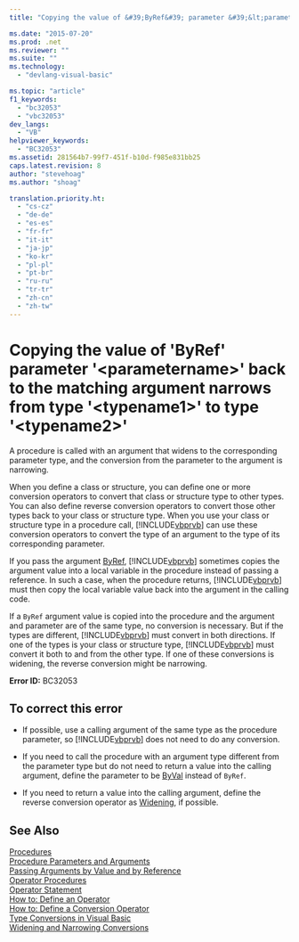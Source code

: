 ```yaml
---
title: "Copying the value of &#39;ByRef&#39; parameter &#39;&lt;parametername&gt;&#39; back to the matching argument narrows from type &#39;&lt;typename1&gt;&#39; to type &#39;&lt;typename2&gt;&#39; | Microsoft Docs"

ms.date: "2015-07-20"
ms.prod: .net
ms.reviewer: ""
ms.suite: ""
ms.technology: 
  - "devlang-visual-basic"

ms.topic: "article"
f1_keywords: 
  - "bc32053"
  - "vbc32053"
dev_langs: 
  - "VB"
helpviewer_keywords: 
  - "BC32053"
ms.assetid: 281564b7-99f7-451f-b10d-f985e831bb25
caps.latest.revision: 8
author: "stevehoag"
ms.author: "shoag"

translation.priority.ht: 
  - "cs-cz"
  - "de-de"
  - "es-es"
  - "fr-fr"
  - "it-it"
  - "ja-jp"
  - "ko-kr"
  - "pl-pl"
  - "pt-br"
  - "ru-ru"
  - "tr-tr"
  - "zh-cn"
  - "zh-tw"
---
```

# Copying the value of &#39;ByRef&#39; parameter &#39;&lt;parametername&gt;&#39; back to the matching argument narrows from type &#39;&lt;typename1&gt;&#39; to type &#39;&lt;typename2&gt;&#39;
A procedure is called with an argument that widens to the corresponding parameter type, and the conversion from the parameter to the argument is narrowing.  
  
 When you define a class or structure, you can define one or more conversion operators to convert that class or structure type to other types. You can also define reverse conversion operators to convert those other types back to your class or structure type. When you use your class or structure type in a procedure call, [!INCLUDE[vbprvb](../../../csharp/programming-guide/concepts/linq/includes/vbprvb_md.md)] can use these conversion operators to convert the type of an argument to the type of its corresponding parameter.  
  
 If you pass the argument [ByRef](../../../visual-basic/language-reference/modifiers/byref.md), [!INCLUDE[vbprvb](../../../csharp/programming-guide/concepts/linq/includes/vbprvb_md.md)] sometimes copies the argument value into a local variable in the procedure instead of passing a reference. In such a case, when the procedure returns, [!INCLUDE[vbprvb](../../../csharp/programming-guide/concepts/linq/includes/vbprvb_md.md)] must then copy the local variable value back into the argument in the calling code.  
  
 If a `ByRef` argument value is copied into the procedure and the argument and parameter are of the same type, no conversion is necessary. But if the types are different, [!INCLUDE[vbprvb](../../../csharp/programming-guide/concepts/linq/includes/vbprvb_md.md)] must convert in both directions. If one of the types is your class or structure type, [!INCLUDE[vbprvb](../../../csharp/programming-guide/concepts/linq/includes/vbprvb_md.md)] must convert it both to and from the other type. If one of these conversions is widening, the reverse conversion might be narrowing.  
  
 **Error ID:** BC32053  
  
## To correct this error  
  
-   If possible, use a calling argument of the same type as the procedure parameter, so [!INCLUDE[vbprvb](../../../csharp/programming-guide/concepts/linq/includes/vbprvb_md.md)] does not need to do any conversion.  
  
-   If you need to call the procedure with an argument type different from the parameter type but do not need to return a value into the calling argument, define the parameter to be [ByVal](../../../visual-basic/language-reference/modifiers/byval.md) instead of `ByRef`.  
  
-   If you need to return a value into the calling argument, define the reverse conversion operator as [Widening](../../../visual-basic/language-reference/modifiers/widening.md), if possible.  
  
## See Also  
 [Procedures](../../../visual-basic/programming-guide/language-features/procedures/index.md)   
 [Procedure Parameters and Arguments](../../../visual-basic/programming-guide/language-features/procedures/procedure-parameters-and-arguments.md)   
 [Passing Arguments by Value and by Reference](../../../visual-basic/programming-guide/language-features/procedures/passing-arguments-by-value-and-by-reference.md)   
 [Operator Procedures](../../../visual-basic/programming-guide/language-features/procedures/operator-procedures.md)   
 [Operator Statement](../../../visual-basic/language-reference/statements/operator-statement.md)   
 [How to: Define an Operator](../../../visual-basic/programming-guide/language-features/procedures/how-to-define-an-operator.md)   
 [How to: Define a Conversion Operator](../../../visual-basic/programming-guide/language-features/procedures/how-to-define-a-conversion-operator.md)   
 [Type Conversions in Visual Basic](../../../visual-basic/programming-guide/language-features/data-types/type-conversions.md)   
 [Widening and Narrowing Conversions](../../../visual-basic/programming-guide/language-features/data-types/widening-and-narrowing-conversions.md)